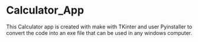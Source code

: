 # Calculator_App
 This Calculator app is created with make with TKinter and user Pyinstaller to convert the code into an exe file that can be used in any windows computer.
